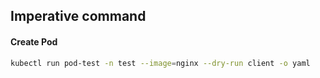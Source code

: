 ## Imperative command

#### Create Pod
```sh
kubectl run pod-test -n test --image=nginx --dry-run client -o yaml
```
